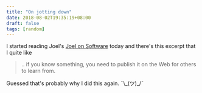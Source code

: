 ```yaml
---
title: "On jotting down"
date: 2018-08-02T19:35:19+08:00
draft: false
tags: [random]
---
```


I started reading Joel's [Joel on Software][1] today and there's this excerpt that I quite like

> .. if you know something, you need to publish it on the Web for others to learn from.

Guessed that's probably why I did this again. ¯\\_(ツ)\_/¯

[1]:https://www.amazon.com/Joel-Software-Occasionally-Developers-Designers/dp/1590593898
